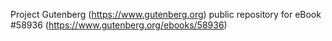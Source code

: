 Project Gutenberg (https://www.gutenberg.org) public repository for
eBook #58936 (https://www.gutenberg.org/ebooks/58936)

